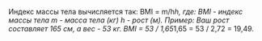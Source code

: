Индекс массы тела вычисляется так: 
BMI = m/h*h, где: 
BMI - индекс массы тела 
m - масса тела (кг) 
h - рост (м). 
Пример: Ваш рост составляет 165 см, 
а вес - 53 кг. 
BMI = 53 / 1,65*1,65 = 53 / 2,72 = 19,49.